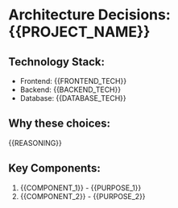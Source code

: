 # Architecture Decisions: {{PROJECT_NAME}}

## Technology Stack:
- Frontend: {{FRONTEND_TECH}}
- Backend: {{BACKEND_TECH}}
- Database: {{DATABASE_TECH}}

## Why these choices:
{{REASONING}}

## Key Components:
1. {{COMPONENT_1}} - {{PURPOSE_1}}
2. {{COMPONENT_2}} - {{PURPOSE_2}}